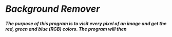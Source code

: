 # _Background Remover_
##### The purpose of this program is to visit every pixel of an image and get the red, green and blue (RGB) colors. The program will then   
